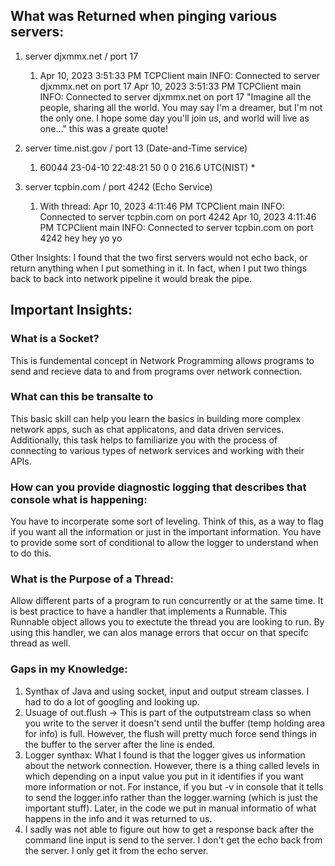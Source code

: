 ## What was Returned when pinging various servers: 

1. server djxmmx.net / port 17
    1.  Apr 10, 2023 3:51:33 PM TCPClient main
        INFO: Connected to server djxmmx.net on port 17
        Apr 10, 2023 3:51:33 PM TCPClient main
        INFO: Connected to server djxmmx.net on port 17
        "Imagine all the people, sharing all the world.
        You may say I'm a dreamer, but I'm not the only one.
        I hope some day you'll join us, and world will live as one..."
        this was a greate quote!
2. server time.nist.gov / port 13 (Date-and-Time service)
    1. 60044 23-04-10 22:48:21 50 0 0 216.6 UTC(NIST) * 

3. server tcpbin.com / port 4242 (Echo Service)
    1. With thread: Apr 10, 2023 4:11:46 PM TCPClient main
                    INFO: Connected to server tcpbin.com on port 4242
                    Apr 10, 2023 4:11:46 PM TCPClient main
                    INFO: Connected to server tcpbin.com on port 4242
                    hey
                    hey
                    yo
                    yo

Other Insights: I found that the two first servers would not echo back, or return anything when I put something in it. In fact, when I put two things back to back into network pipeline it would break the pipe. 
## Important Insights:

### What is a Socket?
This is fundemental concept in Network Programming allows programs to send and recieve data to and from programs over network connection. 

### What can this be transalte to 
This basic skill can help you learn the basics in building more complex network apps, such as chat applicatons, and data driven services. Additionally, this task helps to familiarize you with the process of connecting to various types of network services and working with their APIs.

### How can you provide diagnostic logging that describes that console what is happening: 
You have to incorperate some sort of leveling. Think of this, as a way to flag if you want all the information or just in the important information. You have to provide some sort of conditional to allow the logger to understand when to do this. 

### What is the Purpose of a Thread:
Allow different parts of a program to run concurrently or at the same time. It is best practice to have a handler that implements a Runnable. This Runnable object allows you to exectute the thread you are looking to run. By using this handler, we can alos manage errors that occur on that specifc thread as well.

### Gaps in my Knowledge: 
1. Synthax of Java and using socket, input and output stream classes.  I had to do a lot of googling and looking up. 
2. Usuage of out.flush -> This is part of the outputstream class so when you write to the server it doesn't send until the buffer (temp holding area for info) is full. However, the flush will pretty much force send things in the buffer to the server after the line is ended. 
3. Logger synthax: What I found is that the logger gives us information about the network connection. However, there is a thing called levels in which depending on a input value you put in it identifies if you want more information or not. For instance, if you but -v in console that it tells to send the logger.info rather than the logger.warning (which is just the important stuff). Later, in the code we put in manual informatio of what happens in the info and it was returned to us. 
4. I sadly was not able to figure out how to get a response back after the command line input is send to the server. I don't get the echo back from the server. I only get it from the echo server. 